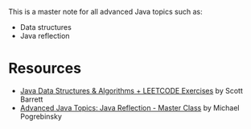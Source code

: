 This is a master note for all advanced Java topics such as:
- Data structures
- Java reflection

# Resources
- [Java Data Structures & Algorithms + LEETCODE Exercises](https://ba.udemy.com/course/data-structures-and-algorithms-java/learn/?learning_path_id=9536929) by Scott Barrett
- [Advanced Java Topics: Java Reflection - Master Class](https://ba.udemy.com/course/java-reflection-master-class/learn/lecture/18832708?learning_path_id=9536929#overview) by Michael Pogrebinsky